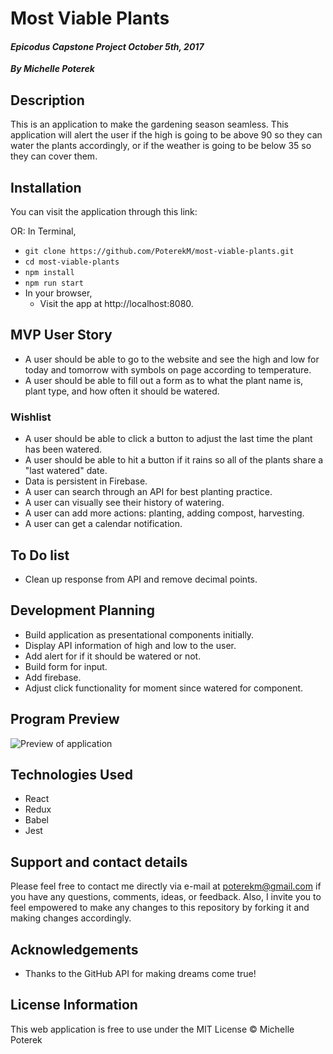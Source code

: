 # Most Viable Plants
#### _Epicodus Capstone Project October 5th, 2017_
_**By Michelle Poterek**_

## Description
This is an application to make the gardening season seamless. This application will alert the user if the high is going to be above 90 so they can water the plants accordingly, or if the weather is going to be below 35 so they can cover them.

## Installation
You can visit the application through this link:

OR:
In Terminal,
* `git clone https://github.com/PoterekM/most-viable-plants.git`
* `cd most-viable-plants`
* `npm install`
* `npm run start`
* In your browser,
  * Visit the app at http://localhost:8080.

## MVP User Story
* A user should be able to go to the website and see the high and low for today and tomorrow with symbols on page according to temperature.
* A user should be able to fill out a form as to what the plant name is, plant type, and how often it should be watered.


### Wishlist
* A user should be able to click a button to adjust the last time the plant has been watered.
* A user should be able to hit a button if it rains so all of the plants share a "last watered" date.
* Data is persistent in Firebase.
* A user can search through an API for best planting practice.
* A user can visually see their history of watering.
* A user can add more actions: planting, adding compost, harvesting.
* A user can get a calendar notification.

## To Do list
* Clean up response from API and remove decimal points.

## Development Planning
* Build application as presentational components initially.
* Display API information of high and low to the user.
* Add alert for if it should be watered or not.
* Build form for input.
* Add firebase.
* Adjust click functionality for moment since watered for component.

## Program Preview
![Preview of application](./src/images/Project.png)

## Technologies Used
* React
* Redux
* Babel
* Jest


## Support and contact details
Please feel free to contact me directly via e-mail at poterekm@gmail.com if you have any questions, comments, ideas, or feedback. Also, I invite you to feel empowered to make any changes to this repository by forking it and making changes accordingly.

## Acknowledgements
* Thanks to the GitHub API for making dreams come true!

## License Information
This web application is free to use under the MIT License &copy; Michelle Poterek

